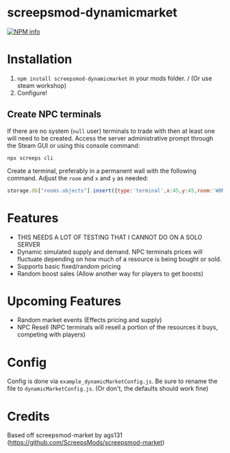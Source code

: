 # screepsmod-dynamicmarket

[![NPM info](https://nodei.co/npm/screepsmod-dynamicmarket.png?downloads=true)](https://npmjs.org/package/screepsmod-dynamicmarket)

# Installation 

1. `npm install screepsmod-dynamicmarket` in your mods folder. / (Or use steam workshop)
2. Configure!

## Create NPC terminals

If there are no system (`null` user) terminals to trade with then at least one will need to be created. Access the server administrative prompt through the Steam GUI or using this console command:

```shell
npx screeps cli
```

Create a terminal, preferably in a permanent wall with the following command. Adjust the `room` and `x` and `y` as needed:

```js
storage.db["rooms.objects"].insert({type:'terminal',x:45,y:45,room:'W0N0',notifyWhenAttacked:false,user:null,store:{energy:0},storeCapacity:300000,hits:3000,hitsMax:3000})
```

# Features

- THIS NEEDS A LOT OF TESTING THAT I CANNOT DO ON A SOLO SERVER
- Dynamic simulated supply and demand. NPC terminals prices will fluctuate depending on how much of a resource is being bought or sold.
- Supports basic fixed/random pricing
- Random boost sales (Allow another way for players to get boosts)

# Upcoming Features

- Random market events (Effects pricing and supply)
- NPC Resell (NPC terminals will resell a portion of the resources it buys, competing with players)

# Config
Config is done via `example_dynamicMarketConfig.js`. Be sure to rename the file to `dynamicMarketConfig.js`. (Or don't, the defaults should work fine)

# Credits
Based off screepsmod-market by ags131 (https://github.com/ScreepsMods/screepsmod-market)

